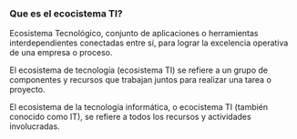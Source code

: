 ### Que es el ecocistema TI?

Ecosistema Tecnológico, conjunto de aplicaciones o herramientas interdependientes conectadas entre sí, para lograr la excelencia operativa de una empresa o proceso.

El ecosistema de tecnología (ecosistema TI) se refiere a un grupo de componentes y recursos que trabajan juntos para realizar una tarea o proyecto.

El ecosistema de la tecnología informática, o ecocistema TI (también conocido como IT), se refiere a todos los recursos y actividades involucradas.
